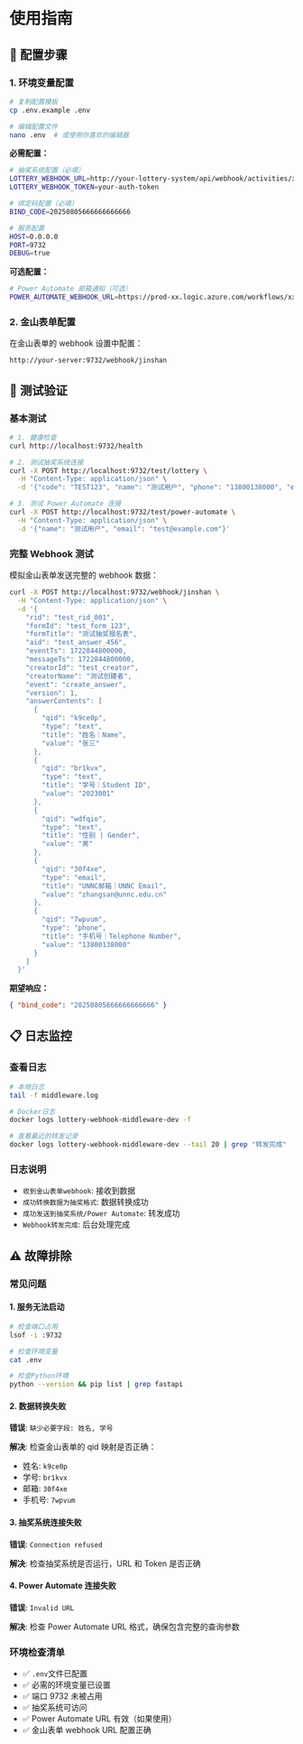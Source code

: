 # 使用指南

## 🔧 配置步骤

### 1. 环境变量配置

```bash
# 复制配置模板
cp .env.example .env

# 编辑配置文件
nano .env  # 或使用你喜欢的编辑器
```

**必需配置：**

```bash
# 抽奖系统配置（必填）
LOTTERY_WEBHOOK_URL=http://your-lottery-system/api/webhook/activities/xxx/lottery-codes
LOTTERY_WEBHOOK_TOKEN=your-auth-token

# 绑定码配置（必填）
BIND_CODE=20250805666666666666

# 服务配置
HOST=0.0.0.0
PORT=9732
DEBUG=true
```

**可选配置：**

```bash
# Power Automate 邮箱通知（可选）
POWER_AUTOMATE_WEBHOOK_URL=https://prod-xx.logic.azure.com/workflows/xxx/triggers/manual/paths/invoke?xxx
```

### 2. 金山表单配置

在金山表单的 webhook 设置中配置：

```url
http://your-server:9732/webhook/jinshan
```

## 🧪 测试验证

### 基本测试

```bash
# 1. 健康检查
curl http://localhost:9732/health

# 2. 测试抽奖系统连接
curl -X POST http://localhost:9732/test/lottery \
  -H "Content-Type: application/json" \
  -d '{"code": "TEST123", "name": "测试用户", "phone": "13800138000", "email": "test@unnc.edu.cn"}'

# 3. 测试 Power Automate 连接
curl -X POST http://localhost:9732/test/power-automate \
  -H "Content-Type: application/json" \
  -d '{"name": "测试用户", "email": "test@example.com"}'
```

### 完整 Webhook 测试

模拟金山表单发送完整的 webhook 数据：

```bash
curl -X POST http://localhost:9732/webhook/jinshan \
  -H "Content-Type: application/json" \
  -d '{
    "rid": "test_rid_001",
    "formId": "test_form_123",
    "formTitle": "测试抽奖报名表",
    "aid": "test_answer_456",
    "eventTs": 1722844800000,
    "messageTs": 1722844800000,
    "creatorId": "test_creator",
    "creatorName": "测试创建者",
    "event": "create_answer",
    "version": 1,
    "answerContents": [
      {
        "qid": "k9ce0p",
        "type": "text",
        "title": "姓名｜Name",
        "value": "张三"
      },
      {
        "qid": "br1kvx",
        "type": "text",
        "title": "学号｜Student ID",
        "value": "2023001"
      },
      {
        "qid": "wdfqio",
        "type": "text",
        "title": "性别 | Gender",
        "value": "男"
      },
      {
        "qid": "30f4xe",
        "type": "email",
        "title": "UNNC邮箱｜UNNC Email",
        "value": "zhangsan@unnc.edu.cn"
      },
      {
        "qid": "7wpvum",
        "type": "phone",
        "title": "手机号｜Telephone Number",
        "value": "13800138000"
      }
    ]
  }'
```

**期望响应：**

```json
{ "bind_code": "20250805666666666666" }
```

## 📋 日志监控

### 查看日志

```bash
# 本地日志
tail -f middleware.log

# Docker日志
docker logs lottery-webhook-middleware-dev -f

# 查看最近的转发记录
docker logs lottery-webhook-middleware-dev --tail 20 | grep "转发完成"
```

### 日志说明

- `收到金山表单webhook`: 接收到数据
- `成功转换数据为抽奖格式`: 数据转换成功
- `成功发送到抽奖系统/Power Automate`: 转发成功
- `Webhook转发完成`: 后台处理完成

## ⚠️ 故障排除

### 常见问题

#### 1. 服务无法启动

```bash
# 检查端口占用
lsof -i :9732

# 检查环境变量
cat .env

# 检查Python环境
python --version && pip list | grep fastapi
```

#### 2. 数据转换失败

**错误**: `缺少必要字段: 姓名, 学号`

**解决**: 检查金山表单的 qid 映射是否正确：

- 姓名: `k9ce0p`
- 学号: `br1kvx`
- 邮箱: `30f4xe`
- 手机号: `7wpvum`

#### 3. 抽奖系统连接失败

**错误**: `Connection refused`

**解决**: 检查抽奖系统是否运行，URL 和 Token 是否正确

#### 4. Power Automate 连接失败

**错误**: `Invalid URL`

**解决**: 检查 Power Automate URL 格式，确保包含完整的查询参数

### 环境检查清单

- ✅ `.env`文件已配置
- ✅ 必需的环境变量已设置
- ✅ 端口 9732 未被占用
- ✅ 抽奖系统可访问
- ✅ Power Automate URL 有效（如果使用）
- ✅ 金山表单 webhook URL 配置正确

